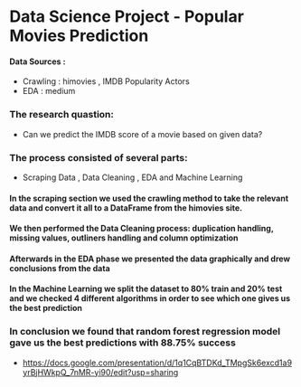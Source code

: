# Data Science Project - Popular Movies Prediction
#### Data Sources :
- Crawling : himovies , IMDB Popularity Actors
- EDA : medium
### The research quastion:
-  Can we predict the IMDB score of a movie based on given data?
### The process consisted of several parts:
- Scraping Data , Data Cleaning , EDA and Machine Learning
#### In the scraping section we used the crawling method to take the relevant data and convert it all to a DataFrame from the himovies site.
#### We then performed the Data Cleaning process: duplication handling, missing values, outliners handling and column optimization
#### Afterwards in the EDA phase we presented the data graphically and drew conclusions from the data
#### In the Machine Learning we split the dataset to 80% train and 20% test and we checked 4 different algorithms in order to see which one gives us the best prediction
### In conclusion we found that random forest regression model gave us the best predictions with 88.75% success

- https://docs.google.com/presentation/d/1q1CqBTDKd_TMpgSk6excd1a9yrBjHWkpQ_7nMR-yi90/edit?usp=sharing

